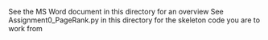 See the MS Word document in this directory for an overview
See Assignment0_PageRank.py in this directory for the skeleton code you are to work from
